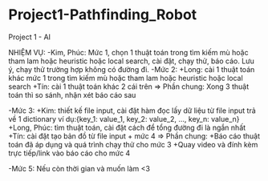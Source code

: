 # Project1-Pathfinding_Robot
Project 1 - AI


NHIỆM VỤ:
-Kim, Phúc: Mức 1, chọn 1 thuật toán trong tìm kiếm mù hoặc tham lam hoặc heuristic hoặc local search, cài đặt, chạy thử, báo cáo. Lưu ý, chạy thử trường hợp không có
đường đi.
-Mức 2:
	+Long: cài 1 thuật toán khác mức 1 trong tìm kiếm mù hoặc tham lam hoặc heuristic hoặc local search
	+Tín: cài 1 thuật toán khác 2 cái trên
    => Phần chung: Xong 3 thuật toán thì so sánh, nhận xét báo cáo sau

-Mức 3: +Kim: thiết kế file input, cài đặt hàm đọc lấy dữ liệu từ file input trả về 1 dictionary ví dụ:{key_1: value_1, key_2: value_2, ..., key_n: value_n}
	+Long, Phúc: tìm thuật toán, cài đặt cách để tổng đường đi là ngắn nhất
	+Tín: cài đặt tạo bản đồ từ file input + mức 4
    => Phần chung: +Báo cáo thuật toán đã áp dụng và quá trình chạy thử cho mức 3
		           +Quay video và đính kèm trực tiếp/link vào báo cáo cho mức 4

-Mức 5: Nếu còn thời gian và muốn làm <3

